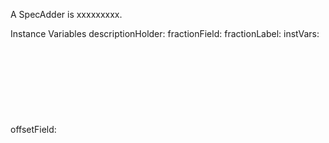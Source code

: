 A SpecAdder is xxxxxxxxx.Instance Variables	descriptionHolder:		<Object>	fractionField:		<Object>	fractionLabel:		<Object>	instVars:		<Object>	offsetField:		<Object>	offsetLabel:		<Object>	selectedInstVar:		<Object>	selectedSpec:		<Object>	selectors:		<Object>	toolbar:		<Object>descriptionHolder	- xxxxxfractionField	- xxxxxfractionLabel	- xxxxxinstVars	- xxxxxoffsetField	- xxxxxoffsetLabel	- xxxxxselectedInstVar	- xxxxxselectedSpec	- xxxxxselectors	- xxxxxtoolbar	- xxxxx